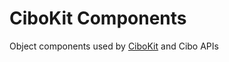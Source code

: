 # CiboKit Components

Object components used by [CiboKit](https://github.com/Allike-App/CiboKit) and Cibo APIs
